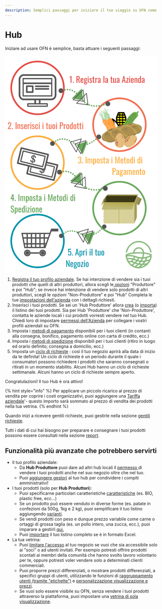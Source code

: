 ```yaml
---
description: Semplici passaggi per iniziare il tuo viaggio su OFN come HUB
---
```


# Hub

Iniziare ad usare OFN è semplice, basta attuare i seguenti passaggi:

![](../.gitbook/assets/quick-set-up-in-5-steps-draft_ita.png)

1. [Registra il tuo profilo aziendale](../basic-features/register-and-create-your-profile.md).  Se hai intenzione di vendere sia i tuoi prodotti che quelli di altri produttori, allora scegli le[ opzioni](../basic-features/enterprise-profile/package-types.md) "Produttore" e poi "Hub"; se invece hai intenzione di vendere solo prodotti di altri produttori, scegli le opzioni "Non-Produttore" e poi "Hub" Completa le tue [impostazioni dell'azienda](../basic-features/enterprise-profile/enterprise-settings.md) con i dettagli richiesti.
2. Inserisci i tuoi prodotti.  Se sei un 'Hub Produttore' allora [crea](../basic-features/products-1/products.md) \(o [importa](../basic-features/products-1/product-and-inventory-import.md#1-import-new-products)\) il listino dei tuoi prodotti. Sia per Hub 'Produttore' che 'Non-Produttore', contatta le aziende locali i cui prodotti vorresti vendere nel tuo Hub. Chiedi loro di impostare [permessi dell'Azienda](../basic-features/enterprise-profile/enterprise-to-enterprise-permissions-e2es.md) per collegare i vostri profili aziendali su OFN. 
3. Imposta i [metodi di pagamento](../basic-features/shopfront/payment-methods.md) disponibili per i tuoi clienti \(in contanti alla consegna, bonifico, pagamento online con carta di credito, ecc.\) 
4. Imposta i [metodi di spedizione](../basic-features/shopfront/shipping-methods.md) disponibili per i tuoi clienti \(ritiro in luogo ed orario definito; consegna a domicilio, ecc.\) 
5. Imposta un [ciclo di richieste](../basic-features/shopfront/order-cycle/order-cycles-for-hubs.md) : così il tuo negozio aprirà alla data di inizio da te definita! Un ciclo di richieste è un periodo durante il quale i consumatori possono richiedere i prodotti che saranno consegnati o ritirati in un momento stabilito. Alcuni Hub hanno un ciclo di richieste settimanale. Alcuni hanno un ciclo di richieste sempre aperto.

Congratulazioni! Il tuo Hub è ora attivo!

{% hint style="info" %}
Per applicare un piccolo ricarico al prezzo di vendita per coprire i costi organizzativi, puoi aggiungere una [Tariffa aziendale](../basic-features/shopfront/enterprise-fees.md)'- questo importo sarà sommato al prezzo di vendita dei prodotti nella tua vetrina. 
{% endhint %}

Quando inizi a ricevere gentili richieste, puoi gestirle nella sezione [gentili richieste](../basic-features/orders/).  

Tutti i dati di cui hai bisogno per preparare e consegnare i tuoi prodotti possono essere consultati nella sezione [report](../basic-features/reports.md).

## Funzionalità più avanzate che potrebbero servirti

* Il tuo profilo aziendale:
  * Da **Hub Produttore** puoi dare ad altri hub locali il [permesso ](../basic-features/enterprise-profile/enterprise-to-enterprise-permissions-e2es.md)di vendere i tuoi prodotti anche nel suo negozio oltre che nel tuo.
  * Puoi [aggiungere gestori](../basic-features/enterprise-profile/transfer-ownership.md) al tuo hub per condividere i compiti amministrativi!
* I tuoi prodotti \(solo per **Hub Produttori**\): 
  * Puoi specificarne particolari caratteristiche [caratteristiche](../basic-features/products-1/product-properties.md) \(es. BIO, plastic free, ecc...\)
  * Se un prodotto può essere venduto in diverse forme \(es. patate in confezioni da 500g, 1kg e 2 kg\), puoi semplificare il tuo listino aggiungendo [varianti](../basic-features/products-1/product-variants.md).
  * Se vendi prodotti con peso e dunque prezzo variabile come carne o ortaggi di grossa taglia \(es. un pollo intero, una zucca, ecc.\), puoi imparare a gestirli [qui.](../basic-features/products-1/pricing-irregular-items-kg.md)
  * Puoi [importare](../basic-features/products-1/product-and-inventory-import.md#1-import-new-products) il tuo listino completo se è in formato Excel.
* La tua vetrina:
  * Puoi [limitare l'accesso](../basic-features/shopfront/private-shopfront.md) al tuo negozio se vuoi che sia accessibile solo ai "soci" o ad utenti invitati. Per esempio potresti offrire prodotti scontati ai membri della comunità che hanno svolto lavoro volontario per te, oppure potresti voler vendere solo a determinati clienti commerciali.
  * Puoi proporre prezzi differenziati, o mostrare prodotti differenziati, a specifici gruppi di utenti, utilizzando le funzioni di [raggruppamento utenti \(tramite "etichette"\)](../basic-features/shopfront/customer-management-and-conditional-displays-prices/tags-and-tag-rules.md) e [personalizzazione visualizzazione e prezzi](../basic-features/shopfront/customer-management-and-conditional-displays-prices/).
  * Se vuoi solo essere visibile su OFN, senza vendere i tuoi prodotti attraverso la piattaforma, puoi impostare una [vetrina di sola visualizzazione](../basic-features/shopfront/display-only-order-cycles.md).

